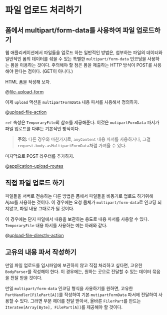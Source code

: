 <!--- Copyright (C) 2009-2015 Typesafe Inc. <http://www.typesafe.com> -->
# 파일 업로드 처리하기

## 폼에서 multipart/form-data를 사용하여 파일 업로드하기

웹 애플리케이션에서 파일들을 업로드 하는 일반적인 방법은, 첨부하는 파일의 데이터와 일반적인 폼의 데이터를 섞을 수 있는 특별한 `multipart/form-data` 인코딩을 사용하는 폼을 이용하는 것이다. 주의해야 할 점은 폼을 제출하는 HTTP 방식이 POST를 사용해야 한다는 점이다. (GET이 아니다.)

HTML 폼을 작성해 보자.

@[file-upload-form](code/scalaguide/templates/views/uploadForm.scala.html)


이제 `upload` 액션을 `multipartFormData` 내용 파서를 사용해서 정의하자.

@[upload-file-action](code/ScalaFileUpload.scala)


`ref` 속성은 `TemporaryFile`의 참조를 제공해준다. 이것은 `mutipartFormData` 파서가 파일 업로드를 다루는 기본적인 방식이다.

> **주의:** 다른 경우와 마찬가지로, `anyContent` 내용 파서를 사용하거나, 그걸 `request.body.asMultipartFormData`처럼 가져올 수 있다.

마지막으로 POST 라우터를 추가하자.

@[application-upload-routes](code/scalaguide.upload.fileupload.routes)


## 직접 파일 업로드 하기

파일들을 서버로 전송하는 다른 방법은 폼에서 파일들을 비동기로 업로드 하기위해 Ajax를 사용하는 것이다. 이 경우에는 요청 몸체가 `multipart/form-data`로 인코딩 되지않고, 파일 내용 그대로가 될 것이다.

이 경우에는 단지 파일에서 내용을 보관하는 용도로 내용 파서를 사용할 수 있다. `TemporaryFile` 내용 파서를 사용하는 예는 아래와 같다.

@[upload-file-directly-action](code/ScalaFileUpload.scala)

## 고유의 내용 파서 작성하기

만일 파일 업로드를 임시파일에 보관하지 않고 직접 처리하고 싶다면, 고유한 `BodyParser`를 작성해야 한다. 이 경우에는, 원하는 곳으로 전달할 수 있는 데이터 묶음을 전달 받을 것이다.

만일 `multipart/form-data` 인코딩 형식을 사용하기를 원하면, 고유한 `PartHandler[FilePart[A]]`를 작성하여 기본 `mutipartFormData` 파서에 전달하여 사용할 수 있다. 그러면 부분 헤더를 전달 받아서, 올바른 `FilerPart`를 만드는 `Iteratee[Array[Byte], FilePart[A]]`를 제공해야 할 것이다.
